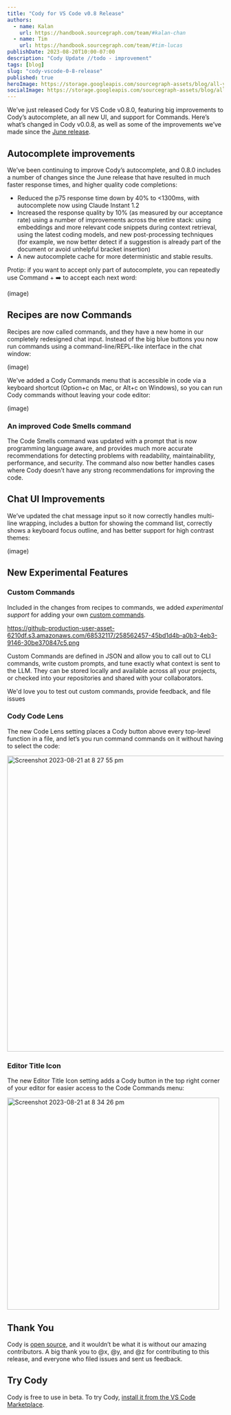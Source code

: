 ```yaml
---
title: "Cody for VS Code v0.8 Release"
authors:
  - name: Kalan
    url: https://handbook.sourcegraph.com/team/#kalan-chan
  - name: Tim
    url: https://handbook.sourcegraph.com/team/#tim-lucas
publishDate: 2023-08-20T10:00-07:00
description: "Cody Update //todo - improvement"
tags: [blog]
slug: "cody-vscode-0-8-release"
published: true
heroImage: https://storage.googleapis.com/sourcegraph-assets/blog/all-you-need-is-cody/all-you-need-is-cody.png
socialImage: https://storage.googleapis.com/sourcegraph-assets/blog/all-you-need-is-cody/all-you-need-is-cody.png
---
```


We’ve just released Cody for VS Code v0.8.0, featuring big improvements to Cody’s autocomplete, an all new UI, and support for Commands. Here’s what’s changed in Cody v0.0.8, as well as some of the improvements we’ve made since the [June release](https://about.sourcegraph.com/blog/cody-in-sourcegraph-5-1).

## Autocomplete improvements

We’ve been continuing to improve Cody’s autocomplete, and 0.8.0 includes a number of changes since the June release that have resulted in much faster response times, and higher  quality code completions:

* Reduced the p75 response time down by 40% to <1300ms, with autocomplete now using Claude Instant 1.2
* Increased the response quality by 10% (as measured by our acceptance rate) using a number of improvements across the entire stack: using embeddings and more relevant code snippets during context retrieval, using the latest coding models, and new post-processing techniques (for example, we now better detect if a suggestion is already part of the document or avoid unhelpful bracket insertion)
* A new autocomplete cache for more deterministic and stable results.

Protip: if you want to accept only part of autocomplete, you can repeatedly use Command + ➡️ to accept each next word:

(image)

## Recipes are now Commands

Recipes are now called commands, and they have a new home in our completely redesigned chat input. Instead of the big blue buttons you now run commands using a command-line/REPL-like interface in the chat window:

(image)

We’ve added a Cody Commands menu that is accessible in code via a keyboard shortcut (Option+c on Mac, or Alt+c on Windows), so you can run Cody commands without leaving your code editor:

(image)

### An improved Code Smells command

The Code Smells command was updated with a prompt that is now programming language aware, and provides much more accurate recommendations for detecting problems with readability, maintainability, performance, and security. The command also now better handles cases where Cody doesn’t have any strong recommendations for improving the code.

## Chat UI Improvements

We’ve updated the chat message input so it now correctly handles multi-line wrapping, includes a button for showing the command list, correctly shows a keyboard focus outline, and has better support for high contrast themes:

(image)

## New Experimental Features

### Custom Commands

Included in the changes from recipes to commands, we added _experimental support_ for adding your own [custom commands](https://sourcegraph.com/notebooks/Tm90ZWJvb2s6MzA1NQ==#experimental-feature-editor-title-icon-cec8e75d-14ed-46c0-95e7-527fe520b32a).

https://github-production-user-asset-6210df.s3.amazonaws.com/68532117/258562457-45bd1d4b-a0b3-4eb3-9146-30be370847c5.png

Custom Commands are defined in JSON and allow you to call out to CLI commands, write custom prompts, and tune exactly what context is sent to the LLM. They can be stored locally and available across all your projects, or checked into your repositories and shared with your collaborators.

We'd love you to test out custom commands, provide feedback, and file issues

### Cody Code Lens

The new Code Lens setting places a Cody button above every top-level function in a file, and let’s you run command commands on it without having to select the code:

<img width="688" alt="Screenshot 2023-08-21 at 8 27 55 pm" src="https://github.com/sourcegraph/cody/assets/153/c96d9800-2978-4624-9410-65c586c9ed3a">

### Editor Title Icon

The new Editor Title Icon setting adds a Cody button in the top right corner of your editor for easier access to the Code Commands menu:

<img width="493" alt="Screenshot 2023-08-21 at 8 34 26 pm" src="https://github.com/sourcegraph/cody/assets/153/1b00e91d-6d4f-4827-ad9a-64177ddc42b1">

## Thank You

Cody is [open source](https://github.com/sourcegraph/cody), and it wouldn’t be what it is without our amazing contributors. A big thank you to @x, @y, and @z for contributing to this release, and everyone who filed issues and sent us feedback.

## Try Cody

Cody is free to use in beta. To try Cody, [install it from the VS Code Marketplace](https://marketplace.visualstudio.com/items?itemName=sourcegraph.cody-ai).
